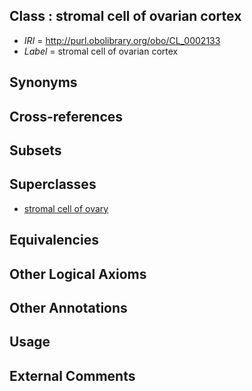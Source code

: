 
## Class : stromal cell of ovarian cortex

 * *IRI* = http://purl.obolibrary.org/obo/CL_0002133
 * *Label* = stromal cell of ovarian cortex

## Synonyms


## Cross-references


## Subsets


## Superclasses

 * [stromal cell of ovary](../../CL/32/CL_0002132.md)

## Equivalencies


## Other Logical Axioms


## Other Annotations


## Usage


## External Comments

